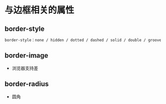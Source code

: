 # 与边框相关的属性

## border-style
```css
border-style：none / hidden / dotted / dashed / solid / double / groove (3D凹槽) / ridge(3D凸槽) / inset (3D凹入) / outset (3D凸出)   /*并非所有浏览器都支持全部属性*/
```

## border-image
- 浏览器支持差

## border-radius
- 圆角